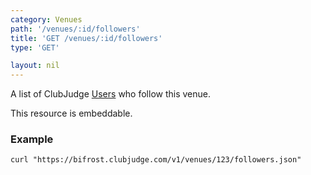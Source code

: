```yaml
---
category: Venues
path: '/venues/:id/followers'
title: 'GET /venues/:id/followers'
type: 'GET'

layout: nil
---
```


A list of ClubJudge [Users](#/user-model) who follow this venue.

This resource is embeddable.

### Example

```
curl "https://bifrost.clubjudge.com/v1/venues/123/followers.json"
```


